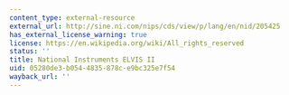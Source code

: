 ```yaml
---
content_type: external-resource
external_url: http://sine.ni.com/nips/cds/view/p/lang/en/nid/205425
has_external_license_warning: true
license: https://en.wikipedia.org/wiki/All_rights_reserved
status: ''
title: National Instruments ELVIS II
uid: 05280de3-b054-4835-878c-e9bc325e7f54
wayback_url: ''
---
```

